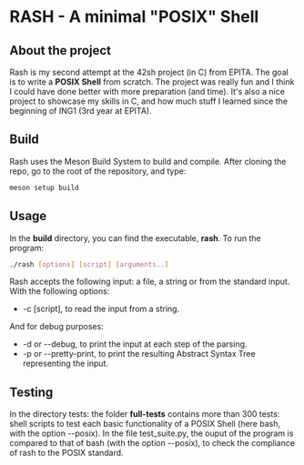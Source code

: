 # RASH - A minimal "POSIX" Shell

## About the project
Rash is my second attempt at the 42sh project (in C) from EPITA. The goal is to write a __POSIX Shell__ from scratch.
The project was really fun and I think I could have done better with more preparation (and time).
It's also a nice project to showcase my skills in C, and how much stuff I learned since the beginning of ING1 (3rd year at EPITA).

## Build
Rash uses the Meson Build System to build and compile.
After cloning the repo, go to the root of the repository, and type:

```bash
meson setup build
```

## Usage
In the __build__ directory, you can find the executable, __rash__.
To run the program:
```bash
./rash [options] [script] [arguments..]
```
Rash accepts the following input: a file, a string or from the standard input.
With the following options:
- -c [script], to read the input from a string.

And for debug purposes:
- -d or --debug, to print the input at each step of the parsing.
- -p or --pretty-print, to print the resulting Abstract Syntax Tree representing the input.

## Testing
In the directory tests: the folder __full-tests__ contains more than 300 tests: shell scripts to test each basic functionality
of a POSIX Shell (here bash, with the option --posix).
In the file test_suite.py, the ouput of the program is compared to that of bash (with the option --posix), to check the compliance
of rash to the POSIX standard.
